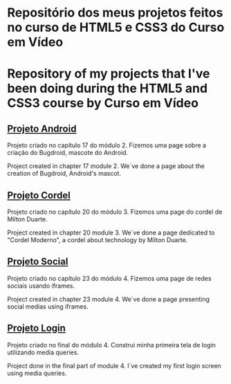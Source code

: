 <h1>Repositório dos meus projetos feitos no curso de HTML5 e CSS3 do Curso em Vídeo</h1>
<h1>Repository of my projects that I've been doing during the HTML5 and CSS3 course by Curso em Vídeo</h1>

<h2><a href="https://giovanacassias.github.io/projeto-android/">Projeto Android</a></h2>
<p>Projeto criado no capítulo 17 do módulo 2. Fizemos uma page sobre a criação do Bugdroid, mascote do Android.</p>
<p>Project created in chapter 17 module 2. We`ve done a page about the creation of Bugdroid, Android's mascot.</p> 

<h2><a href="https://giovanacassias.github.io/projeto-cordel/">Projeto Cordel</a></h2>
<p>Projeto criado no capítulo 20 do módulo 3. Fizemos uma page do cordel de Milton Duarte.</p>
<p>Project created in chapter 20 module 3. We`ve done a page dedicated to "Cordel Moderno", a cordel about technology by Milton Duarte.</p>

<h2><a href="https://giovanacassias.github.io/projeto-social/">Projeto Social</a></h2>
<p>Projeto criado no capítulo 23 do módulo 4. Fizemos uma page de redes sociais usando iframes.</p>
<p>Project created in chapter 23 module 4. We`ve done a page presenting social medias using iframes.</p>

<h2><a href="https://giovanacassias.github.io/projeto-login/">Projeto Login</a></h2>
<p>Projeto criado no final do módulo 4. Construi minha primeira tela de login utilizando media queries.</p>
<p>Project done in the final part of module 4. I`ve created my first login screen using media queries.</p>


